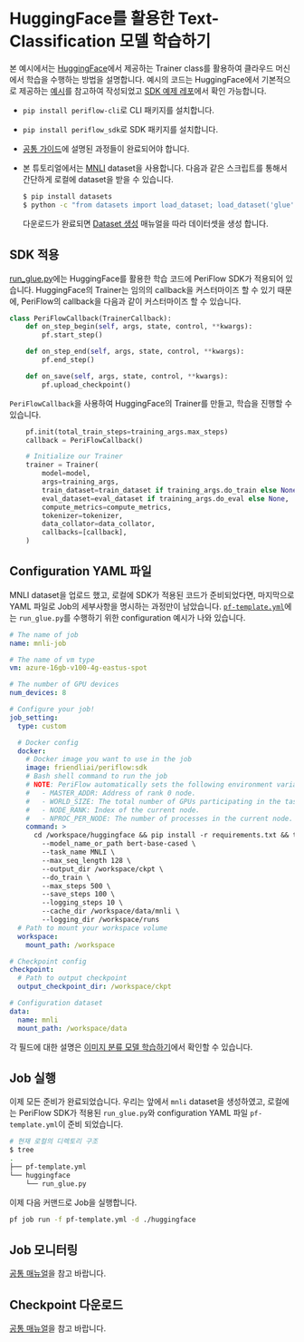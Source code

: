 # HuggingFace를 활용한 Text-Classification 모델 학습하기

본 예시에서는 [HuggingFace](https://github.com/huggingface/transformers)에서 제공하는 Trainer class를 활용하여 클라우드 머신에서 학습을 수행하는 방법을 설명합니다. 예시의 코드는 HuggingFace에서 기본적으로 제공하는 [예시](https://github.com/huggingface/transformers/blob/main/examples/pytorch/text-classification/run_glue.py)를 참고하여 작성되었고 [SDK 예제 레포](https://github.com/friendliai/periflow-python-sdk/tree/main/examples/huggingface)에서 확인 가능합니다.

- `pip install periflow-cli`로 CLI 패키지를 설치합니다.
- `pip install periflow_sdk`로 SDK 패키지를 설치합니다.
- [공통 가이드](./common_step.md)에 설명된 과정들이 완료되어야 합니다.
- 본 튜토리얼에서는 [MNLI](https://cims.nyu.edu/~sbowman/multinli/) dataset을 사용합니다. 다음과 같은 스크립트를 통해서 간단하게 로컬에 dataset을 받을 수 있습니다.

  ```sh
  $ pip install datasets
  $ python -c "from datasets import load_dataset; load_dataset('glue', 'mnli', cache_dir='./mnli')"
  ```

  다운로드가 완료되면 [Dataset 생성](./common_step.md#dataset-생성) 매뉴얼을 따라 데이터셋을 생성 합니다.

## SDK 적용

[run_glue.py](https://github.com/friendliai/periflow-python-sdk/blob/main/examples/huggingface/run_glue.py)에는 HuggingFace를 활용한 학습 코드에 PeriFlow SDK가 적용되어 있습니다. HuggingFace의 Trainer는 임의의 callback을 커스터마이즈 할 수 있기 때문에, PeriFlow의 callback을 다음과 같이 커스터마이즈 할 수 있습니다.

```python
class PeriFlowCallback(TrainerCallback):
    def on_step_begin(self, args, state, control, **kwargs):
        pf.start_step()

    def on_step_end(self, args, state, control, **kwargs):
        pf.end_step()

    def on_save(self, args, state, control, **kwargs):
        pf.upload_checkpoint()
```

`PeriFlowCallback`을 사용하여 HuggingFace의 Trainer를 만들고, 학습을 진행할 수 있습니다.

```python
    pf.init(total_train_steps=training_args.max_steps)
    callback = PeriFlowCallback()

    # Initialize our Trainer
    trainer = Trainer(
        model=model,
        args=training_args,
        train_dataset=train_dataset if training_args.do_train else None,
        eval_dataset=eval_dataset if training_args.do_eval else None,
        compute_metrics=compute_metrics,
        tokenizer=tokenizer,
        data_collator=data_collator,
        callbacks=[callback],
    )
```

## Configuration YAML 파일

MNLI dataset을 업로드 했고, 로컬에 SDK가 적용된 코드가 준비되었다면, 마지막으로 YAML 파일로 Job의 세부사항을 명시하는 과정만이 남았습니다. [`pf-template.yml`](https://github.com/friendliai/periflow-python-sdk/blob/main/examples/huggingface/pf-template.yml)에는 `run_glue.py`를 수행하기 위한 configuration 예시가 나와 있습니다.

```yaml
# The name of job
name: mnli-job

# The name of vm type
vm: azure-16gb-v100-4g-eastus-spot

# The number of GPU devices
num_devices: 8

# Configure your job!
job_setting:
  type: custom

  # Docker config
  docker:
    # Docker image you want to use in the job
    image: friendliai/periflow:sdk
    # Bash shell command to run the job
    # NOTE: PeriFlow automatically sets the following environment variables for PyTorch DDP.
    #   - MASTER_ADDR: Address of rank 0 node.
    #   - WORLD_SIZE: The total number of GPUs participating in the task.
    #   - NODE_RANK: Index of the current node.
    #   - NPROC_PER_NODE: The number of processes in the current node.
    command: >
      cd /workspace/huggingface && pip install -r requirements.txt && torchrun --nnodes $NUM_NODES --node_rank $NODE_RANK --master_addr $MASTER_ADDR --master_port 6000 --nproc_per_node $NPROC_PER_NODE run_glue.py \
        --model_name_or_path bert-base-cased \
        --task_name MNLI \
        --max_seq_length 128 \
        --output_dir /workspace/ckpt \
        --do_train \
        --max_steps 500 \
        --save_steps 100 \
        --logging_steps 10 \
        --cache_dir /workspace/data/mnli \
        --logging_dir /workspace/runs
  # Path to mount your workspace volume
  workspace:
    mount_path: /workspace

# Checkpoint config
checkpoint:
  # Path to output checkpoint
  output_checkpoint_dir: /workspace/ckpt

# Configuration dataset
data:
  name: mnli
  mount_path: /workspace/data
```

각 필드에 대한 설명은 [이미지 분류 모델 학습하기](./pytorch_training.md#configuration-yaml-파일)에서 확인할 수 있습니다.

## Job 실행

이제 모든 준비가 완료되었습니다. 우리는 앞에서 `mnli` dataset을 생성하였고, 로컬에는 PeriFlow SDK가 적용된 `run_glue.py`와 configuration YAML 파일 `pf-template.yml`이 준비 되었습니다.

```sh
# 현재 로컬의 디렉토리 구조
$ tree
.
├── pf-template.yml
└── huggingface
    └── run_glue.py
```

이제 다음 커맨드로 Job을 실행합니다.

```sh
pf job run -f pf-template.yml -d ./huggingface
```

## Job 모니터링

[공통 매뉴얼](./common_step.md#job-모니터링)을 참고 바랍니다.

## Checkpoint 다운로드

[공통 매뉴얼](./common_step.md#checkpoint-다운로드)을 참고 바랍니다.
